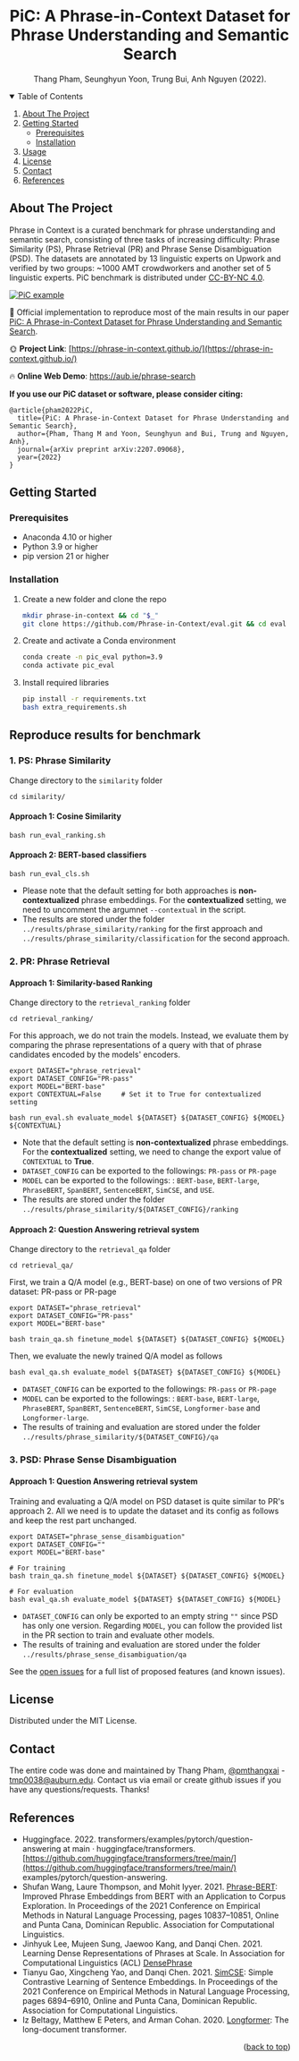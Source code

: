 <div id="top"></div>

<!--
*** Thanks for checking out the Best-README-Template. If you have a suggestion
*** that would make this better, please fork the repo and create a pull request
*** or simply open an issue with the tag "enhancement".
*** Don't forget to give the project a star!
*** Thanks again! Now go create something AMAZING! :D
-->



<!-- PROJECT SHIELDS -->
<!--
*** I'm using markdown "reference style" links for readability.
*** Reference links are enclosed in brackets [ ] instead of parentheses ( ).
*** See the bottom of this document for the declaration of the reference variables
*** for contributors-url, forks-url, etc. This is an optional, concise syntax you may use.
*** https://www.markdownguide.org/basic-syntax/#reference-style-links
-->

<!--
[![Contributors][contributors-shield]][contributors-url]
[![Forks][forks-shield]][forks-url]
[![Stargazers][stars-shield]][stars-url]
[![Issues][issues-shield]][issues-url]
[![MIT License][license-shield]][license-url]
[![LinkedIn][linkedin-shield]][linkedin-url]
-->


<!-- PROJECT LOGO -->
<br />

<div align="center">
  <!--
  <a href="https://github.com/anguyen8/im">
    <img src="images/logo.png" alt="Logo" width="80" height="80">
  </a>
  -->

  <h1 align="center">PiC: A Phrase-in-Context Dataset for Phrase Understanding and Semantic Search</h1>
  <p align="center">
    Thang Pham, Seunghyun Yoon, Trung Bui, Anh Nguyen (2022).
  </p>
</div>

<!-- TABLE OF CONTENTS -->

<details open>
  <summary>Table of Contents</summary>
  <ol>
    <li>
      <a href="#about-the-project">About The Project</a>
    </li>
    <li>
      <a href="#getting-started">Getting Started</a>
      <ul>
        <li><a href="#prerequisites">Prerequisites</a></li>
        <li><a href="#installation">Installation</a></li>
      </ul>
    </li>
    <li><a href="#usage">Usage</a></li>
    <li><a href="#license">License</a></li>
    <li><a href="#contact">Contact</a></li>
    <li><a href="#references">References</a></li>
  </ol>
</details>


<!-- ABOUT THE PROJECT -->

## About The Project

Phrase in Context is a curated benchmark for phrase understanding and semantic search, consisting of three tasks of increasing difficulty: Phrase Similarity (PS), Phrase Retrieval (PR) and Phrase Sense Disambiguation (PSD). The datasets are annotated by 13 linguistic experts on Upwork and verified by two groups: ~1000 AMT crowdworkers and another set of 5 linguistic experts. PiC benchmark is distributed under [CC-BY-NC 4.0](https://creativecommons.org/licenses/by-nc/4.0/).

[![PiC example][pic-sample]](https://github.com/Phrase-in-Context/eval/)

:star2: Official implementation to reproduce most of the main results in our paper [PiC: A Phrase-in-Context Dataset for Phrase Understanding and Semantic Search](https://arxiv.org/abs/2207.09068).

:sun_with_face: **Project Link**: [https://phrase-in-context.github.io/](https://phrase-in-context.github.io/)

:fire: **Online Web Demo**: https://aub.ie/phrase-search

**If you use our PiC dataset or software, please consider citing:**

    @article{pham2022PiC,
      title={PiC: A Phrase-in-Context Dataset for Phrase Understanding and Semantic Search},
      author={Pham, Thang M and Yoon, Seunghyun and Bui, Trung and Nguyen, Anh},
      journal={arXiv preprint arXiv:2207.09068},
      year={2022}
    }

<!-- GETTING STARTED -->

## Getting Started

### Prerequisites

* Anaconda 4.10 or higher
* Python 3.9 or higher
* pip version 21 or higher

### Installation

1. Create a new folder and clone the repo

   ```sh
   mkdir phrase-in-context && cd "$_"
   git clone https://github.com/Phrase-in-Context/eval.git && cd eval
   ```

2. Create and activate a Conda environment

   ```sh
   conda create -n pic_eval python=3.9
   conda activate pic_eval
   ```

3. Install required libraries

   ```sh
   pip install -r requirements.txt
   bash extra_requirements.sh
   ```

<!-- USAGE EXAMPLES -->

## Reproduce results for benchmark

### 1. PS: Phrase Similarity

Change directory to the `similarity` folder
```
cd similarity/
```

#### Approach 1: Cosine Similarity

```
bash run_eval_ranking.sh
```

#### Approach 2: BERT-based classifiers

```
bash run_eval_cls.sh
```

* Please note that the default setting for both approaches is **non-contextualized** phrase embeddings. For the **contextualized** setting, we need to uncomment the argumnet `--contextual` in the script.
* The results are stored under the folder `../results/phrase_similarity/ranking` for the first approach and `../results/phrase_similarity/classification` for the second approach.

### 2. PR: Phrase Retrieval

#### Approach 1: Similarity-based Ranking

Change directory to the `retrieval_ranking` folder
```
cd retrieval_ranking/
```

For this approach, we do not train the models. Instead, we evaluate them by comparing the phrase representations of a query with that of phrase candidates encoded by the models' encoders.
```
export DATASET="phrase_retrieval"
export DATASET_CONFIG="PR-pass"
export MODEL="BERT-base"
export CONTEXTUAL=False     # Set it to True for contextualized setting

bash run_eval.sh evaluate_model ${DATASET} ${DATASET_CONFIG} ${MODEL} ${CONTEXTUAL}
```

* Note that the default setting is **non-contextualized** phrase embeddings. For the **contextualized** setting, we need to change the export value of `CONTEXTUAL` to **True**.
* `DATASET_CONFIG` can be exported to the followings: `PR-pass` or `PR-page`
* `MODEL` can be exported to the followings: : `BERT-base`, `BERT-large`, `PhraseBERT`, `SpanBERT`, `SentenceBERT`, `SimCSE`, and `USE`.
* The results are stored under the folder `../results/phrase_similarity/${DATASET_CONFIG}/ranking`

#### Approach 2: Question Answering retrieval system 

Change directory to the `retrieval_qa` folder
```
cd retrieval_qa/
```

First, we train a Q/A model (e.g., BERT-base) on one of two versions of PR dataset: PR-pass or PR-page
```
export DATASET="phrase_retrieval"
export DATASET_CONFIG="PR-pass"
export MODEL="BERT-base"

bash train_qa.sh finetune_model ${DATASET} ${DATASET_CONFIG} ${MODEL}
```

Then, we evaluate the newly trained Q/A model as follows
```
bash eval_qa.sh evaluate_model ${DATASET} ${DATASET_CONFIG} ${MODEL}
```

* `DATASET_CONFIG` can be exported to the followings: `PR-pass` or `PR-page`
* `MODEL` can be exported to the followings: : `BERT-base`, `BERT-large`, `PhraseBERT`, `SpanBERT`, `SentenceBERT`, `SimCSE`, `Longformer-base` and `Longformer-large`.
* The results of training and evaluation are stored under the folder `../results/phrase_similarity/${DATASET_CONFIG}/qa`

### 3. PSD: Phrase Sense Disambiguation

#### Approach 1: Question Answering retrieval system 

Training and evaluating a Q/A model on PSD dataset is quite similar to PR's approach 2. All we need is to update the dataset and its config as follows and keep the rest part unchanged.
```
export DATASET="phrase_sense_disambiguation"
export DATASET_CONFIG=""
export MODEL="BERT-base"

# For training
bash train_qa.sh finetune_model ${DATASET} ${DATASET_CONFIG} ${MODEL}

# For evaluation
bash eval_qa.sh evaluate_model ${DATASET} ${DATASET_CONFIG} ${MODEL}
```
* `DATASET_CONFIG` can only be exported to an empty string `""` since PSD has only one version. Regarding `MODEL`, you can follow the provided list in the PR section to train and evaluate other models.
* The results of training and evaluation are stored under the folder `../results/phrase_sense_disambiguation/qa`

<!-- ### 2. Evaluate your own models -->



<!--

- [] Analysis of attribution maps
  - [] Out-of-distribution issue (Sec. 5.1)
  - [] BERT often replaces a word by itself (Sec. 5.2)
  - [] Attribution magnitude (Sec. 5.2)
    -->

See the [open issues](https://github.com/Phrase-in-Context/eval/issues) for a full list of proposed features (and
known issues).


<!-- CONTRIBUTING -->

<!--

## Contributing

Contributions are what make the open source community such an amazing place to learn, inspire, and create. Any
contributions you make are **greatly appreciated**.

If you have a suggestion that would make this better, please fork the repo and create a pull request. You can also
simply open an issue with the tag "enhancement". Don't forget to give the project a star! Thanks again!

1. Fork the Project
2. Create your Feature Branch (`git checkout -b feature/AmazingFeature`)
3. Commit your Changes (`git commit -m 'Add some AmazingFeature'`)
4. Push to the Branch (`git push origin feature/AmazingFeature`)
5. Open a Pull Request
   -->

<!-- LICENSE -->

## License

Distributed under the MIT License.


<!-- CONTACT -->

## Contact

The entire code was done and maintained by Thang Pham, [@pmthangxai](https://twitter.com/pmthangxai) - tmp0038@auburn.edu.
Contact us via email or create github issues if you have any questions/requests. Thanks!


<!-- ACKNOWLEDGMENTS -->

## References

* Huggingface. 2022. transformers/examples/pytorch/question-answering at main · huggingface/transformers. [https://github.com/huggingface/transformers/tree/main/](https://github.com/huggingface/transformers/tree/main/) examples/pytorch/question-answering.
* Shufan Wang, Laure Thompson, and Mohit Iyyer. 2021. [Phrase-BERT](https://github.com/sf-wa-326/phrase-bert-topic-model): Improved Phrase Embeddings from BERT with an Application to Corpus Exploration. In Proceedings of the 2021 Conference on Empirical Methods in Natural Language Processing, pages 10837–10851, Online and Punta Cana, Dominican Republic. Association for Computational Linguistics.
* Jinhyuk Lee, Mujeen Sung, Jaewoo Kang, and Danqi Chen. 2021. Learning Dense Representations of Phrases at Scale. In Association for Computational Linguistics (ACL) [DensePhrase](https://github.com/princeton-nlp/DensePhrases)
* Tianyu Gao, Xingcheng Yao, and Danqi Chen. 2021. [SimCSE](https://github.com/princeton-nlp/SimCSE): Simple Contrastive Learning of Sentence Embeddings. In Proceedings of the 2021 Conference on Empirical Methods in Natural Language Processing, pages 6894–6910, Online and Punta Cana, Dominican Republic. Association for Computational Linguistics.
* Iz Beltagy, Matthew E Peters, and Arman Cohan. 2020. [Longformer](https://arxiv.org/abs/2004.05150): The long-document transformer.

<p align="right">&#40;<a href="#top">back to top</a>&#41;</p>

<!-- MARKDOWN LINKS & IMAGES -->
<!-- https://www.markdownguide.org/basic-syntax/#reference-style-links -->

[contributors-shield]: https://img.shields.io/github/contributors/Phrase-in-Context/eval.svg?style=for-the-badge
[contributors-url]: https://github.com/Phrase-in-Context/eval/graphs/contributors
[forks-shield]: https://img.shields.io/github/forks/Phrase-in-Context/eval.svg?style=for-the-badge
[forks-url]: https://github.com/Phrase-in-Context/eval/network/members
[stars-shield]: https://img.shields.io/github/stars/Phrase-in-Context/eval.svg?style=for-the-badge
[stars-url]: https://github.com/Phrase-in-Context/eval/stargazers
[issues-shield]: https://img.shields.io/github/issues/Phrase-in-Context/eval.svg?style=for-the-badge
[issues-url]: https://github.com/Phrase-in-Context/eval/issues
[license-shield]: https://img.shields.io/github/license/Phrase-in-Context/eval.svg?style=for-the-badge
[license-url]: https://github.com/Phrase-in-Context/eval/blob/master/LICENSE.txt
[linkedin-shield]: https://img.shields.io/badge/-LinkedIn-black.svg?style=for-the-badge&logo=linkedin&colorB=555
[linkedin-url]: https://linkedin.com/in/thangpm
[pic-sample]: images/pic_sample.png
